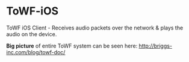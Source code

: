 # ToWF-iOS
ToWF iOS Client - Receives audio packets over the network &amp; plays the audio on the device.

**Big picture** of entire ToWF system can be seen here: http://briggs-inc.com/blog/towf-doc/
